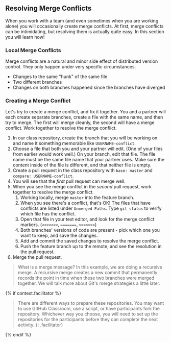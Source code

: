 ## Resolving Merge Conflicts

When you work with a team (and even sometimes when you are working alone) you will occasionally create merge conflicts. At first, merge conflicts can be intimidating, but resolving them is actually quite easy. In this section you will learn how!

### Local Merge Conflicts

Merge conflicts are a natural and minor side effect of distributed version control. They only happen under very specific circumstances.
  - Changes to the same "hunk" of the same file
  - Two different branches
  - Changes on both branches happened since the branches have diverged

### Creating a Merge Conflict

Let's try to create a merge conflict, and fix it together. You and a partner will each create separate branches, create a file with the same name, and then try to merge. The first will merge cleanly, the second will have a merge conflict. Work together to resolve the merge conflict.

1. In our class repository, create the branch that you will be working on and name it something memorable like `USERNAME-conflict`.
1. Choose a file that both you and your partner will edit. (One of your files from earlier would work well.) On your branch, edit that file. The file name must be the same file name that your partner uses. Make sure the content inside of the file is different, and that neither file is empty.
1. Create a pull request in the class repository with `base: master` and `compare: USERNAME-conflict`.
1. You will see that the _first_ pull request can merge well.
1. When you see the merge conflict in the _second_ pull request, work together to resolve the merge conflict.
    1. Working locally, merge `master` into the feature branch.
    1. When you see there's a conflict, that's OK! The files that have conflicts are listed under `Unmerged Paths`. Type `git status` to verify which file has the conflict.
    1. Open that file in your text editor, and look for the merge conflict markers. (`<<<<<<<`, `=======`, `>>>>>>>`)
    1. Both branches' versions of code are present - pick which one you want to keep, and save the changes.
    1. Add and commit the saved changes to resolve the merge conflict.
    1. Push the feature branch up to the remote, and see the resolution in the pull request.
1. Merge the pull request.


> What is a merge message? In this example, we are doing a recursive merge. A recursive merge creates a new commit that permanently records the point in time when these two branches were merged together. We will talk more about Git's merge strategies a little later.

{% if context.facilitator %}
> There are different ways to prepare these repositories. You may want to use GitHub Classroom, use a script, or have participants fork the repository. Whichever way you choose, you will need to set up the repositories for the participants before they can complete the next activity.
{: .facilitator}

{% endif %}
